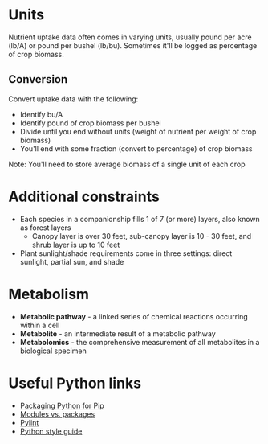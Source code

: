 # Units
Nutrient uptake data often comes in varying units, usually pound per acre (lb/A) or pound per bushel (lb/bu).
Sometimes it'll be logged as percentage of crop biomass.

## Conversion
Convert uptake data with the following:
- Identify bu/A
- Identify pound of crop biomass per bushel
- Divide until you end without units (weight of nutrient per weight of crop biomass)
- You'll end with some fraction (convert to percentage) of crop biomass

Note: You'll need to store average biomass of a single unit of each crop

# Additional constraints
- Each species in a companionship fills 1 of 7 (or more) layers, also known as forest layers
  - Canopy layer is over 30 feet, sub-canopy layer is 10 - 30 feet, and shrub layer is up to 10 feet
- Plant sunlight/shade requirements come in three settings: direct sunlight, partial sun, and shade

# Metabolism
- **Metabolic pathway** - a linked series of chemical reactions occurring within a cell
- **Metabolite** - an intermediate result of a metabolic pathway
- **Metabolomics** - the comprehensive measurement of all metabolites in a biological specimen

# Useful Python links
- [Packaging Python for Pip](https://packaging.python.org/en/latest/tutorials/packaging-projects/)
- [Modules vs. packages](https://docs.python.org/3/tutorial/modules.html)
- [Pylint](https://pylint.org/)
- [Python style guide](https://www.python.org/dev/peps/pep-0008/)